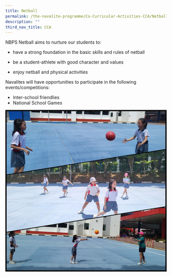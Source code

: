 ```yaml
---
title: Netball
permalink: /the-navalite-programme/Co-Curricular-Activities-CCA/Netball/
description: ""
third_nav_title: CCA
---
```

NBPS Netball aims to nurture our students to:

*   have a strong foundation in the basic skills and rules of netball
    
*   be a student-athlete with good character and values

*   enjoy netball and physical activities

Navalites will have opportunities to participate in the following events/competitions:

*   Inter-school friendlies
*   National School Games

![](/images/Netball.png)